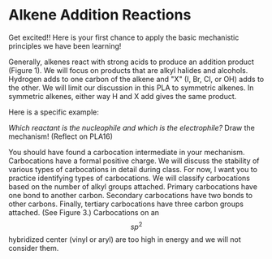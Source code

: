 # Alkene Addition Reactions


Get excited!!  Here is your first chance to apply the basic mechanistic principles we have been learning!  

Generally, alkenes react with strong acids to produce an addition product (Figure 1).  We will focus on products that are alkyl halides and alcohols.  Hydrogen adds to one carbon of the alkene and "X" (I, Br, Cl, or OH) adds to the other.  We will limit our discussion in this PLA to symmetric alkenes.  In symmetric alkenes, either way H and X add gives the same product.


Here is a specific example:



_Which reactant is the nucleophile and which is the electrophile?_  Draw the mechanism! (Reflect on PLA16)

You should have found a carbocation intermediate in your mechanism.  Carbocations have a formal positive charge.  We will discuss the stability of various types of carbocations in detail during class.  For now, I want you to practice identifying types of carbocations.  We will classify carbocations based on the number of alkyl groups attached.  Primary carbocations have one bond to another carbon. Secondary carbocations have two bonds to other carbons.  Finally, tertiary carbocations have three carbon groups attached. (See Figure 3.)  Carbocations on an $$sp^2$$ hybridized center (vinyl or aryl) are too high in energy and we will not consider them.

